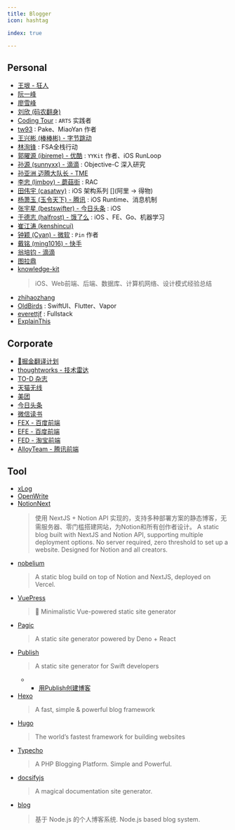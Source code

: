 ```yaml
---
title: Blogger
icon: hashtag

index: true

---
```


<!-- more -->

## Personal

- [王垠 - 狂人](http://www.yinwang.org/)
- [阮一峰](http://www.ruanyifeng.com/)
- [廖雪峰](https://www.liaoxuefeng.com/)
- [刘欣 (码农翻身)](https://shrtm.nu/fyRs)
- [Coding Tour](www.codingtour.com) : `ARTS` 实践者
- [tw93](https://tw93.fun) : Pake、MiaoYan 作者
- [王兴彬 (棒棒彬) - 字节跳动](https://github.com/Binlogo/Knowledge-Track)
- [林洵锋](https://fullstackaction.com/) : FSA全栈行动
- [郭曜源 (ibireme) - 优酷](http://blog.ibireme.com) : `YYKit` 作者、iOS RunLoop
- [孙源 (sunnyxx) - 滴滴](http://blog.sunnyxx.com) : Objective-C 深入研究
- [孙亚洲 迈腾大队长 - TME](https://www.sunyazhou.com)
- [李忠 (limboy) - 蘑菇街](http://limboy.me) : RAC
- [田伟宇 (casatwy)](https://casatwy.com) : iOS 架构系列 [](阿里 -> 得物)
- [杨萧玉 (玉令天下) - 腾讯](http://yulingtianxia.com/) : iOS Runtime、消息机制
- [张宇星 (bestswifter) - 今日头条](https://bestswifter.com/) : iOS
- [于德志 (halfrost) - 饿了么](https://halfrost.com/) : iOS 、FE、Go、机器学习
- [崔江涛 (kenshincui)](http://www.cnblogs.com/kenshincui/)
- [钟颖 (Cyan) - 微软](https://www.zhihu.com/people/ios_dev/posts) : `Pin` 作者
- [戴铭 (ming1016) - 快手](https://github.com/ming1016/study)
- [翁培钧 - 滴滴](https://github.com/windstormeye/iOS-Course)
- [图拉鼎](https://imtx.me)
- [knowledge-kit](https://github.com/FantasticLBP/knowledge-kit)
    > iOS、Web前端、后端、数据库、计算机网络、设计模式经验总结
- [zhihaozhang](https://zhihaozhang.github.io/)
- [OldBirds](https://oldbird.run/) : SwiftUI、Flutter、Vapor
- [everettjf](https://everettjf.github.io) : Fullstack
- [ExplainThis](https://www.explainthis.io/zh-hans)

## Corporate

- [🥇掘金翻译计划](https://github.com/xitu/gold-miner)
- [thoughtworks - 技术雷达](https://www.thoughtworks.com/zh-cn/radar/archive)
- [TO-D 杂志](https://github.com/zineland/2d2d)
- [天猫无线](http://pingguohe.net/)
- [美团](https://tech.meituan.com/)
- [今日头条](https://techblog.toutiao.com/)
- [微信读书](https://wereadteam.github.io/)
- [FEX - 百度前端](http://fex.baidu.com/) 
- [EFE - 百度前端](http://efe.baidu.com/)
- [FED - 淘宝前端](http://taobaofed.org/)
- [AlloyTeam - 腾讯前端](http://www.alloyteam.com/) 

## Tool

- [xLog](https://xlog.app)
- [OpenWrite](https://openwrite.cn/)
- [NotionNext](https://github.com/tangly1024/NotionNext)
    > 使用 NextJS + Notion API 实现的，支持多种部署方案的静态博客，无需服务器、零门槛搭建网站，为Notion和所有创作者设计。
    > A static blog built with NextJS and Notion API, supporting multiple deployment options. No server required, zero threshold to set up a website. Designed for Notion and all creators.
- [nobelium](https://github.com/craigary/nobelium)
    > A static blog build on top of Notion and NextJS, deployed on Vercel.
- [VuePress](https://github.com/vuejs/vuepress)
    > 📝 Minimalistic Vue-powered static site generator
- [Pagic](https://github.com/xcatliu/pagic)
    > A static site generator powered by Deno + React
- [Publish](https://github.com/johnsundell/publish)
    > A static site generator for Swift developers
    * - [用Publish创建博客](https://zhuanlan.zhihu.com/p/348232897)
- [Hexo](https://hexo.io/)
    > A fast, simple & powerful blog framework
- [Hugo](https://gohugo.io/)
    > The world’s fastest framework for building websites
- [Typecho](http://typecho.org/)
    > A PHP Blogging Platform. Simple and Powerful. 
- [docsifyjs](https://docsify.js.org/)
    > A magical documentation site generator.
- [blog](https://github.com/songquanpeng/blog)
    > 基于 Node.js 的个人博客系统. Node.js based blog system.